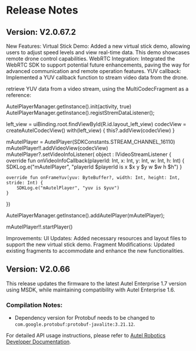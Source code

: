 # Release Notes

## Version: V2.0.67.2
New Features:
Virtual Stick Demo: Added a new virtual stick demo, allowing users to adjust speed levels and view real-time data. This demo showcases remote drone control capabilities.
WebRTC Integration: Integrated the WebRTC SDK to support potential future enhancements, paving the way for advanced communication and remote operation features.
YUV callback: Implemented a YUV callback function to stream video data from the drone.

retrieve YUV data from a video stream, using the MultiCodecFragment as a reference:

AutelPlayerManager.getInstance().init(activity, true)
AutelPlayerManager.getInstance().registStremDataListener();

left_view = uiBinding.root.findViewById(R.id.layout_left_view)
codecView = createAutelCodecView()
with(left_view) { this?.addView(codecView) }

mAutelPlayer = AutelPlayer(SDKConstants.STREAM_CHANNEL_16110)
mAutelPlayer!!.addVideoView(codecView)
mAutelPlayer?.setVideoInfoListener( object : IVideoStreamListener {
    override fun onVideoInfoCallback(playerId: Int, x: Int, y: Int, w: Int, h: Int) {
        SDKLog.e("mAutelPlayer", "playerId $playerId is x $x y $y w $w h  $h")
    }

    override fun onFrameYuv(yuv: ByteBuffer?, width: Int, height: Int, stride: Int) {
        SDKLog.e("mAutelPlayer", "yuv is $yuv")
    }
})

AutelPlayerManager.getInstance().addAutelPlayer(mAutelPlayer);

mAutelPlayer!!.startPlayer()


Improvements:
UI Updates: Added necessary resources and layout files to support the new virtual stick demo.
Fragment Modifications: Updated existing fragments to accommodate and enhance the new functionalities.

## Version: V2.0.66

This release updates the firmware to the latest Autel Enterprise 1.7 version using MSDK, while maintaining compatibility with Autel Enterprise 1.6.

### Compilation Notes:
- Dependency version for Protobuf needs to be changed to `com.google.protobuf:protobuf-javalite:3.21.12`.

For detailed API usage instructions, please refer to [Autel Robotics Developer Documentation](https://developer.autelrobotics.com/version/v2).
